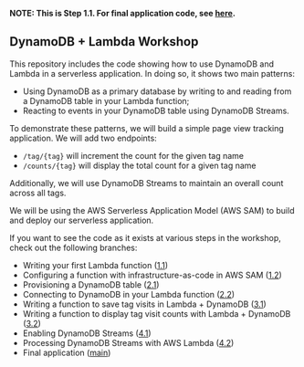 **NOTE: This is Step 1.1. For final application code, see [here](https://github.com/alexdebrie/lambda-dynamodb-workshop/tree/main).**

## DynamoDB + Lambda Workshop

This repository includes the code showing how to use DynamoDB and Lambda in a serverless application. In doing so, it shows two main patterns:

- Using DynamoDB as a primary database by writing to and reading from a DynamoDB table in your Lambda function;
- Reacting to events in your DynamoDB table using DynamoDB Streams.

To demonstrate these patterns, we will build a simple page view tracking application. We will add two endpoints:

- `/tag/{tag}` will increment the count for the given tag name
- `/counts/{tag}` will display the total count for a given tag name

Additionally, we will use DynamoDB Streams to maintain an overall count across all tags.

We will be using the AWS Serverless Application Model (AWS SAM) to build and deploy our serverless application.

If you want to see the code as it exists at various steps in the workshop, check out the following branches:

- Writing your first Lambda function ([1.1](https://github.com/alexdebrie/lambda-dynamodb-workshop/tree/1.1))
- Configuring a function with infrastructure-as-code in AWS SAM ([1.2](https://github.com/alexdebrie/lambda-dynamodb-workshop/tree/1.2))
- Provisioning a DynamoDB table ([2.1](https://github.com/alexdebrie/lambda-dynamodb-workshop/tree/2.1))
- Connecting to DynamoDB in your Lambda function ([2.2](https://github.com/alexdebrie/lambda-dynamodb-workshop/tree/2.2))
- Writing a function to save tag visits in Lambda + DynamoDB ([3.1](https://github.com/alexdebrie/lambda-dynamodb-workshop/tree/3.1))
- Writing a function to display tag visit counts with Lambda + DynamoDB ([3.2](https://github.com/alexdebrie/lambda-dynamodb-workshop/tree/3.2))
- Enabling DynamoDB Streams ([4.1](https://github.com/alexdebrie/lambda-dynamodb-workshop/tree/4.1))
- Processing DynamoDB Streams with AWS Lambda ([4.2](https://github.com/alexdebrie/lambda-dynamodb-workshop/tree/4.2))
- Final application ([main](https://github.com/alexdebrie/lambda-dynamodb-workshop/tree/main))
